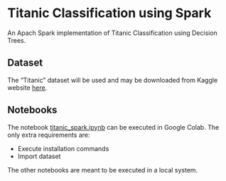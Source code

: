 # Titanic Classification using Spark

An Apach Spark implementation of Titanic Classification using Decision Trees.

## Dataset

The “Titanic” dataset will be used and may be downloaded from Kaggle website [here](https://www.kaggle.com/c/titanic/data).

## Notebooks

The notebook [titanic_spark.ipynb](https://github.com/ldselvera/titanic_classification_spark/blob/main/titanic_spark.ipynb) can be executed in Google Colab. The only extra requirements are:

* Execute installation commands
* Import dataset

The other notebooks are meant to be executed in a local system.

